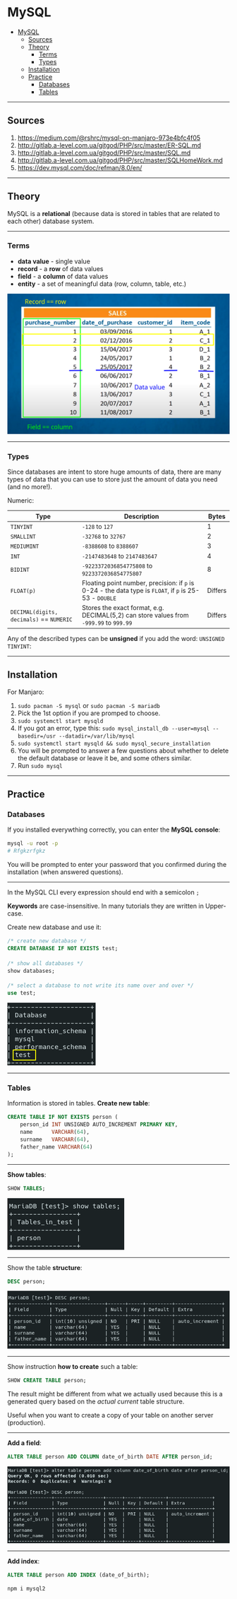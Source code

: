 # MySQL

- [MySQL](#mysql)
	- [Sources](#sources)
	- [Theory](#theory)
		- [Terms](#terms)
		- [Types](#types)
	- [Installation](#installation)
	- [Practice](#practice)
		- [Databases](#databases)
		- [Tables](#tables)

***

## Sources

1. https://medium.com/@rshrc/mysql-on-manjaro-973e4bfc4f05
2. http://gitlab.a-level.com.ua/gitgod/PHP/src/master/ER-SQL.md
3. http://gitlab.a-level.com.ua/gitgod/PHP/src/master/SQL.md
4. http://gitlab.a-level.com.ua/gitgod/PHP/src/master/SQLHomeWork.md
5. https://dev.mysql.com/doc/refman/8.0/en/


***


## Theory 

MySQL is a **relational** (because data is stored in tables that are related to each other) database system. 

***


### Terms

- **data value** - single value
- **record** - a **row** of data values
- **field** - a **column** of data values
- **entity** - a set of meaningful data (row, column, table, etc.)

![](img/2020-10-10-15-44-45.png)

***


### Types

Since databases are intent to store huge amounts of data, there are many types of data that you can use to store just the amount of data you need (and no more!).

Numeric:

Type|Description|Bytes
-|-|-
`TINYINT`|`-128` to `127`|1
`SMALLINT`|`-32768` to `32767`|2
`MEDIUMINT`|`-8388608` to `8388607`|3
`INT`|`-2147483648` to `2147483647`|4
`BIDINT`|`-9223372036854775808` to `9223372036854775807`|8
`FLOAT(p)`|Floating point number, precision: if `p` is 0-24 - the data type is `FLOAT`, if `p` is 25-53 - `DOUBLE`|Differs
`DECIMAL(digits, decimals)` == `NUMERIC`|Stores the exact format, e.g. DECIMAL(5,2) can store values from `-999.99` to `999.99`|Differs



Any of the described types can be **unsigned** if you add the word: `UNSIGNED TINYINT`: 

***



## Installation

For Manjaro:

1. `sudo pacman -S mysql` or `sudo pacman -S mariadb`
2. Pick the 1st option if you are promped to choose.
3. `sudo systemctl start mysqld`
4. If you got an error, type this: `sudo mysql_install_db --user=mysql --basedir=/usr --datadir=/var/lib/mysql`
5. `sudo systemctl start mysqld && sudo mysql_secure_installation`
6. You will be prompted to answer a few questions about whether to delete the default database or leave it be, and some others similar. 
7. Run `sudo mysql`

***



## Practice

### Databases

If you installed everywthing correctly, you can enter the **MySQL console**:

```bash
mysql -u root -p
# Rfgkzrfgkz
```

You will be prompted to enter your password that you confirmed during the installation (when answered questions). 

***

In the MySQL CLI every expression should end with a semicolon `;`

**Keywords** are case-insensitive. In many tutorials they are written in Upper-case.

Create new database and use it:

```sql
/* create new database */
CREATE DATABASE IF NOT EXISTS test;

/* show all databases */
show databases;

/* select a database to not write its name over and over */
use test;
```

![](img/2020-10-10-22-26-23.png)

***


### Tables

Information is stored in tables. **Create new table**:

```sql
CREATE TABLE IF NOT EXISTS person (
	person_id INT UNSIGNED AUTO_INCREMENT PRIMARY KEY,
	name      VARCHAR(64),
	surname   VARCHAR(64),
	father_name VARCHAR(64)
);
```

***

**Show tables**:

```sql
SHOW TABLES;
```

![](img/2020-10-10-22-28-08.png)

***

Show the table **structure**:

```sql
DESC person;
```

![](img/2020-10-10-22-29-19.png)

***

Show instruction **how to create** such a table:

```sql
SHOW CREATE TABLE person;
```

The result might be different from what we actually used because this is a generated query based on the *actual current* table structure. 

Useful when you want to create a copy of your table on another server (production). 

***

**Add a field**:

```sql
ALTER TABLE person ADD COLUMN date_of_birth DATE AFTER person_id;
```

![](img/2020-10-10-23-14-26.png)

***

**Add index**:

```sql
ALTER TABLE person ADD INDEX (date_of_birth);
```





```bash
npm i mysql2
```
